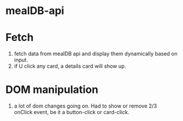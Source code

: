 # mealDB-api
# Fetch
1. fetch data from mealDB api and display them dynamically based on input.
2. if U click any card, a details card will show up.
# DOM manipulation
1. a lot of dom changes going on. Had to show or remove 2/3 <div> onClick event, be it a button-click or card-click.
